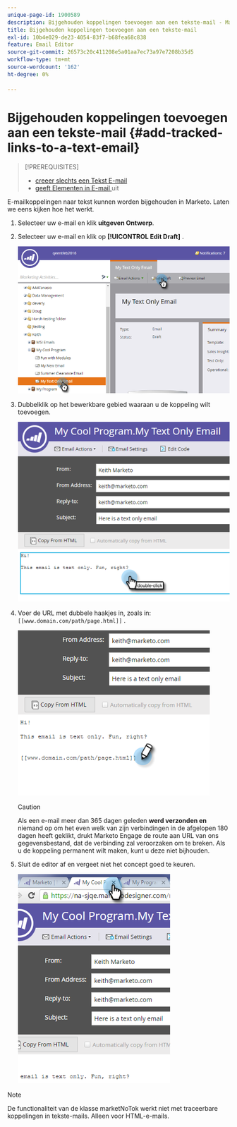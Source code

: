 ```yaml
---
unique-page-id: 1900589
description: Bijgehouden koppelingen toevoegen aan een tekste-mail - Marketo Docs - Productdocumentatie
title: Bijgehouden koppelingen toevoegen aan een tekste-mail
exl-id: 10b4e029-de23-4054-83f7-b68fea68c838
feature: Email Editor
source-git-commit: 26573c20c411208e5a01aa7ec73a97e7208b35d5
workflow-type: tm+mt
source-wordcount: '162'
ht-degree: 0%

---
```


# Bijgehouden koppelingen toevoegen aan een tekste-mail {#add-tracked-links-to-a-text-email}

>[!PREREQUISITES]
>
>* [ creeer slechts een Tekst E-mail ](/help/marketo/product-docs/email-marketing/general/creating-an-email/create-a-text-only-email.md)
>* [ geeft Elementen in E-mail ](/help/marketo/product-docs/email-marketing/general/email-editor-2/edit-elements-in-an-email.md) uit

E-mailkoppelingen naar tekst kunnen worden bijgehouden in Marketo. Laten we eens kijken hoe het werkt.

1. Selecteer uw e-mail en klik **uitgeven Ontwerp**.

1. Selecteer uw e-mail en klik op **[!UICONTROL Edit Draft]** .

   ![](assets/one-9.png)

1. Dubbelklik op het bewerkbare gebied waaraan u de koppeling wilt toevoegen.

   ![](assets/two-8.png)

1. Voer de URL met dubbele haakjes in, zoals in: `[[www.domain.com/path/page.html]]` .

   ![](assets/three-8.png)

   >[!CAUTION]
   >
   >Als een e-mail meer dan 365 dagen geleden **werd verzonden en** niemand op om het even welk van zijn verbindingen in de afgelopen 180 dagen heeft geklikt, drukt Marketo Engage de route aan URL van ons gegevensbestand, dat de verbinding zal veroorzaken om te breken. Als u de koppeling permanent wilt maken, kunt u deze niet bijhouden.

1. Sluit de editor af en vergeet niet het concept goed te keuren.

   ![](assets/four-6.png)

>[!NOTE]
>
>De functionaliteit van de klasse marketNoTok werkt niet met traceerbare koppelingen in tekste-mails. Alleen voor HTML-e-mails.
